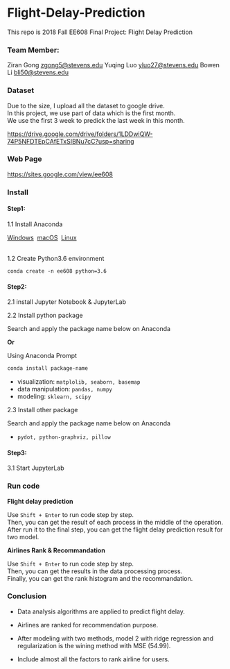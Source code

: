 # Flight-Delay-Prediction

This repo is 2018 Fall EE608 Final Project: Flight Delay Prediction

### Team Member: 

Ziran Gong zgong5@stevens.edu Yuqing Luo yluo27@stevens.edu Bowen Li bli50@stevens.edu

### Dataset

Due to the size, I upload all the dataset to google drive.  
In this project, we use part of data which is the first month.  
We use the first 3 week to predick the last week in this month.

https://drive.google.com/drive/folders/1LDDwiQW-74P5NFDTEpCAfETxSIBNu7cC?usp=sharing

### Web Page

https://sites.google.com/view/ee608

### Install

#### Step1:

1.1 Install Anaconda

<div class="homepage__button_row">
  <a href="https://www.anaconda.com/download/#windows">Windows</a>&nbsp  
  <a href="https://www.anaconda.com/download/#macos">macOS</a>&nbsp  
  <a href="https://www.anaconda.com/download/#linux">Linux</a>&nbsp  
</div><br>

1.2 Create Python3.6 environment
```
conda create -n ee608 python=3.6
```
#### Step2:

2.1 install Jupyter Notebook & JupyterLab 

2.2 Install python package 

Search and apply the package name below on Anaconda 

**Or**

Using Anaconda Prompt
```sh
conda install package-name
```
* visualization: `matplolib, seaborn, basemap`
* data manipulation: `pandas, numpy`
* modeling: `sklearn, scipy`

2.3 Install other package

Search and apply the package name below on Anaconda

* `pydot, python-graphviz, pillow`

#### Step3:

3.1 Start JupyterLab  

### Run code  
**Flight delay prediction**

Use `Shift + Enter` to run code step by step.  
Then, you can get the result of each process in the middle of the operation.  
After run it to the final step, you can get the flight delay prediction result for two model.


**Airlines Rank & Recommandation**

Use `Shift + Enter` to run code step by step.   
Then, you can get the results in the data processing process.  
Finally, you can get the rank histogram and the recommandation.

### Conclusion

* Data analysis algorithms are applied to predict flight delay.

* Airlines are ranked  for recommendation purpose. 

* After modeling with two methods, model 2 with ridge regression and regularization is the wining method with MSE (54.99).

* Include almost all the factors to rank airline for users.






